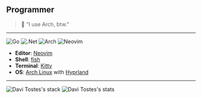 ## Programmer

> 🐧 "I use Arch, btw."

---

![Go](https://img.shields.io/badge/go-%2300ADD8.svg?style=for-the-badge&logo=go&logoColor=white) ![.Net](https://img.shields.io/badge/.NET-5C2D91?style=for-the-badge&logo=.net&logoColor=white) ![Arch](https://img.shields.io/badge/Arch%20Linux-1793D1?logo=arch-linux&logoColor=fff&style=for-the-badge) ![Neovim](https://img.shields.io/badge/NeoVim-%2357A143.svg?&style=for-the-badge&logo=neovim&logoColor=white)

- **Editor**: [Neovim](https://neovim.io)
- **Shell**: [fish](https://fishshell.com)
- **Terminal**: [Kitty](https://sw.kovidgoyal.net/kitty/) 
- **OS**: [Arch Linux](https://archlinux.org) with [Hyprland](https://hyprland.org)

---

![Davi Tostes's stack](https://github-readme-stats.vercel.app/api/top-langs/?username=davitostes&layout=compact&hide_progress=false&exclude_repo=simple-inertia,tech-bookshelf&theme=transparent) ![Davi Tostes's stats](https://github-readme-stats.vercel.app/api?username=davitostes&show_icons=true&theme=transparent&hide_issues=true&hide_rank=true&line_height=24) 
